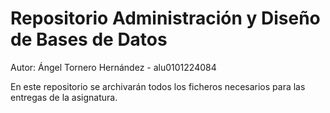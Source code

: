 # Repositorio Administración y Diseño de Bases de Datos

Autor: Ángel Tornero Hernández - alu0101224084

En este repositorio se archivarán todos los ficheros necesarios para las entregas de la asignatura.
